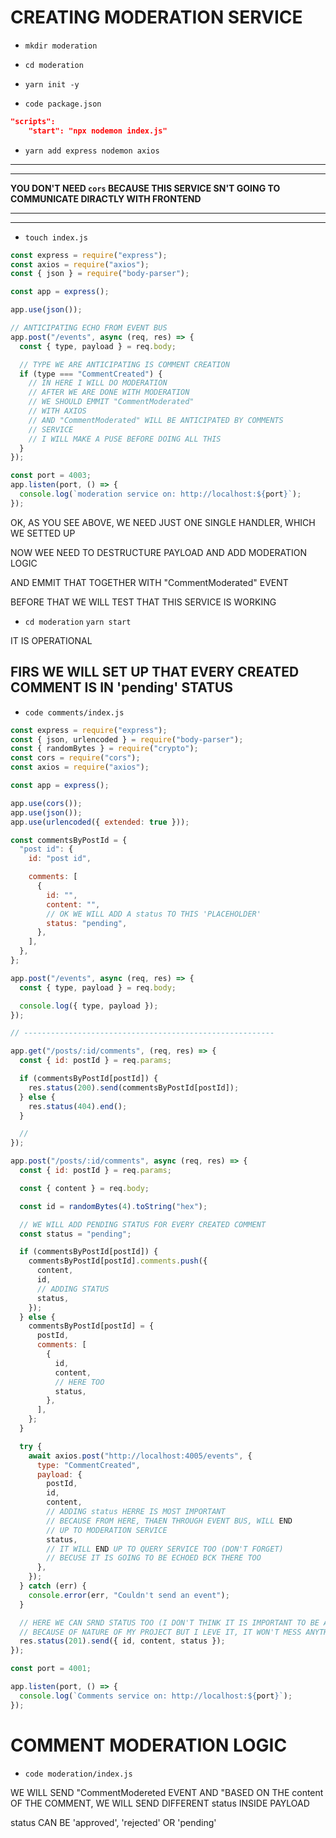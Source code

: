 # CREATING MODERATION SERVICE

- `mkdir moderation`

- `cd moderation`

- `yarn init -y`

- `code package.json`

```json
"scripts":
    "start": "npx nodemon index.js"
```

- `yarn add express nodemon axios`

***
***

**YOU DON'T NEED `cors` BECAUSE THIS SERVICE SN'T GOING TO COMMUNICATE DIRACTLY WITH FRONTEND**

***
***

- `touch index.js`

```js
const express = require("express");
const axios = require("axios");
const { json } = require("body-parser");

const app = express();

app.use(json());

// ANTICIPATING ECHO FROM EVENT BUS
app.post("/events", async (req, res) => {
  const { type, payload } = req.body;

  // TYPE WE ARE ANTICIPATING IS COMMENT CREATION
  if (type === "CommentCreated") {
    // IN HERE I WILL DO MODERATION
    // AFTER WE ARE DONE WITH MODERATION
    // WE SHOULD EMMIT "CommentModerated"
    // WITH AXIOS
    // AND "CommentModerated" WILL BE ANTICIPATED BY COMMENTS
    // SERVICE
    // I WILL MAKE A PUSE BEFORE DOING ALL THIS
  }
});

const port = 4003;
app.listen(port, () => {
  console.log(`moderation service on: http://localhost:${port}`);
});

```

OK, AS YOU SEE ABOVE, WE NEED JUST ONE SINGLE HANDLER, WHICH WE SETTED UP

NOW WEE NEED TO DESTRUCTURE PAYLOAD AND ADD MODERATION LOGIC

AND EMMIT THAT TOGETHER WITH "CommentModerated" EVENT

BEFORE THAT WE WILL TEST THAT THIS SERVICE IS WORKING

- `cd moderation` `yarn start`

IT IS OPERATIONAL

## FIRS WE WILL SET UP THAT EVERY CREATED COMMENT IS IN 'pending' STATUS

- `code comments/index.js`

```js
const express = require("express");
const { json, urlencoded } = require("body-parser");
const { randomBytes } = require("crypto");
const cors = require("cors");
const axios = require("axios");

const app = express();

app.use(cors());
app.use(json());
app.use(urlencoded({ extended: true }));

const commentsByPostId = {
  "post id": {
    id: "post id",

    comments: [
      {
        id: "",
        content: "",
        // OK WE WILL ADD A status TO THIS 'PLACEHOLDER'
        status: "pending",
      },
    ],
  },
};

app.post("/events", async (req, res) => {
  const { type, payload } = req.body;

  console.log({ type, payload });
});

// --------------------------------------------------------

app.get("/posts/:id/comments", (req, res) => {
  const { id: postId } = req.params;

  if (commentsByPostId[postId]) {
    res.status(200).send(commentsByPostId[postId]);
  } else {
    res.status(404).end();
  }

  //
});

app.post("/posts/:id/comments", async (req, res) => {
  const { id: postId } = req.params;

  const { content } = req.body;

  const id = randomBytes(4).toString("hex");

  // WE WILL ADD PENDING STATUS FOR EVERY CREATED COMMENT
  const status = "pending";

  if (commentsByPostId[postId]) {
    commentsByPostId[postId].comments.push({
      content,
      id,
      // ADDING STATUS
      status,
    });
  } else {
    commentsByPostId[postId] = {
      postId,
      comments: [
        {
          id,
          content,
          // HERE TOO
          status,
        },
      ],
    };
  }

  try {
    await axios.post("http://localhost:4005/events", {
      type: "CommentCreated",
      payload: {
        postId,
        id,
        content,
        // ADDING status HERRE IS MOST IMPORTANT
        // BECAUSE FROM HERE, THAEN THROUGH EVENT BUS, WILL END 
        // UP TO MODERATION SERVICE
        status,
        // IT WILL END UP TO QUERY SERVICE TOO (DON'T FORGET)
        // BECUSE IT IS GOING TO BE ECHOED BCK THERE TOO
      },
    });
  } catch (err) {
    console.error(err, "Couldn't send an event");
  }

  // HERE WE CAN SRND STATUS TOO (I DON'T THINK IT IS IMPORTANT TO BE ADDED HERE
  // BECAUSE OF NATURE OF MY PROJECT BUT I LEVE IT, IT WON'T MESS ANYTHING)
  res.status(201).send({ id, content, status });
});

const port = 4001;

app.listen(port, () => {
  console.log(`Comments service on: http://localhost:${port}`);
});

```

# COMMENT MODERATION LOGIC

- `code moderation/index.js`

WE WILL SEND "CommentModereted EVENT AND "BASED ON THE content OF THE COMMENT, WE WILL SEND DIFFERENT status INSIDE PAYLOAD

status CAN BE 'approved', 'rejected' OR 'pending'

```js

```

